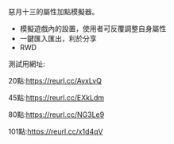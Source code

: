 惡月十三的屬性加點模擬器。


- 模擬遊戲內的設置，使用者可反覆調整自身屬性
- 一鍵匯入匯出，利於分享
- RWD

測試用網址:

20點:https://reurl.cc/AyxLvQ

45點:https://reurl.cc/EXkLdm

80點:https://reurl.cc/NG3Le9

101點:https://reurl.cc/x1d4qV
